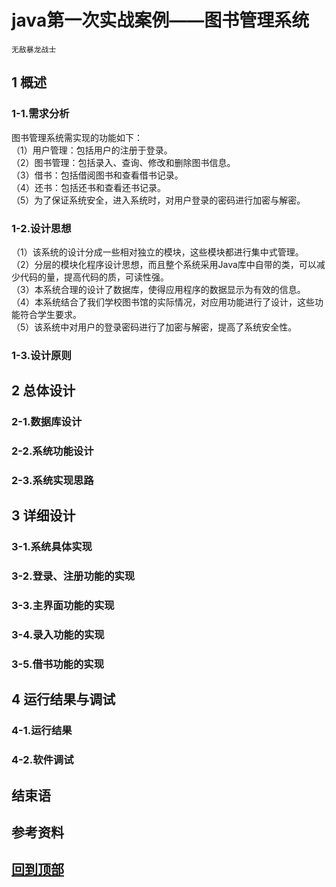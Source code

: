 
# java第一次实战案例——图书管理系统

`无敌暴龙战士`
## 1 概述
### 1-1.需求分析
 图书管理系统需实现的功能如下：  
（1）用户管理：包括用户的注册于登录。  
（2）图书管理：包括录入、查询、修改和删除图书信息。  
（3）借书：包括借阅图书和查看借书记录。  
（4）还书：包括还书和查看还书记录。  
（5）为了保证系统安全，进入系统时，对用户登录的密码进行加密与解密。  
### 1-2.设计思想
（1）该系统的设计分成一些相对独立的模块，这些模块都进行集中式管理。  
（2）分层的模块化程序设计思想，而且整个系统采用Java库中自带的类，可以减少代码的量，提高代码的质，可读性强。  
（3）本系统合理的设计了数据库，使得应用程序的数据显示为有效的信息。  
（4）本系统结合了我们学校图书馆的实际情况，对应用功能进行了设计，这些功能符合学生要求。  
（5）该系统中对用户的登录密码进行了加密与解密，提高了系统安全性。  
### 1-3.设计原则

## 2 总体设计
### 2-1.数据库设计
### 2-2.系统功能设计
### 2-3.系统实现思路

## 3 详细设计
### 3-1.系统具体实现
### 3-2.登录、注册功能的实现
### 3-3.主界面功能的实现
### 3-4.录入功能的实现
### 3-5.借书功能的实现

## 4 运行结果与调试
### 4-1.运行结果
### 4-2.软件调试

## 结束语

## 参考资料

## [回到顶部](#readme)
